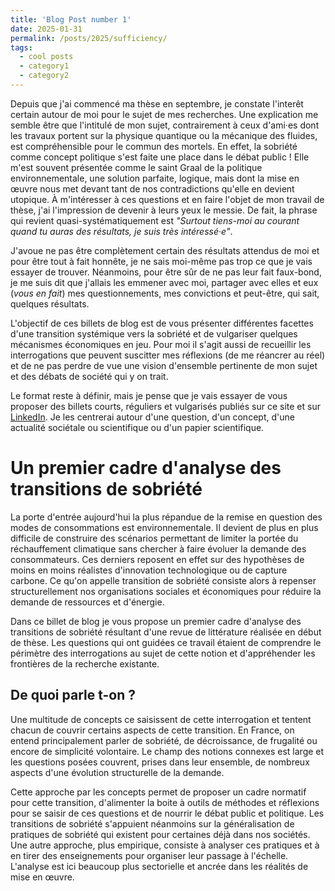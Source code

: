 ```yaml
---
title: 'Blog Post number 1'
date: 2025-01-31
permalink: /posts/2025/sufficiency/
tags:
  - cool posts
  - category1
  - category2
---
```


Depuis que j'ai commencé ma thèse en septembre, je constate l'interêt certain autour de moi pour le sujet de mes recherches. Une explication me semble être que l'intitulé de mon sujet, contrairement à ceux d'ami·es dont les travaux portent sur la physique quantique ou la mécanique des fluides, est compréhensible pour le commun des mortels. En effet, la sobriété comme concept politique s'est faite une place dans le débat public ! Elle m'est souvent présentée comme le saint Graal de la politique environnementale, une solution parfaite, logique, mais dont la mise en œuvre nous met devant tant de nos contradictions qu'elle en devient utopique. À m'intéresser à ces questions et en faire l'objet de mon travail de thèse, j'ai l'impression de devenir à leurs yeux le messie. De fait, la phrase qui revient quasi-systématiquement est _"Surtout tiens-moi au courant quand tu auras des résultats, je suis très intéressé·e"_. 

J'avoue ne pas être complètement certain des résultats attendus de moi et pour être tout à fait honnête, je ne sais moi-même pas trop ce que je vais essayer de trouver. Néanmoins, pour être sûr de ne pas leur fait faux-bond, je me suis dit que j'allais les emmener avec moi, partager avec elles et eux (_vous en fait_) mes questionnements, mes convictions et peut-être, qui sait, quelques résultats. 

L'objectif de ces billets de blog est de vous présenter différentes facettes d'une transition systémique vers la sobriété et de vulgariser quelques mécanismes économiques en jeu. Pour moi il s'agit aussi de recueillir les interrogations que peuvent suscitter mes réflexions (de me réancrer au réel) et de ne pas perdre de vue une vision d'ensemble pertinente de mon sujet et des débats de société qui y on trait.

Le format reste à définir, mais je pense que je vais essayer de vous proposer des billets courts, réguliers et vulgarisés publiés sur ce site et sur [LinkedIn](https://www.linkedin.com/in/kilian-rouge-8aa519151?lipi=urn%3Ali%3Apage%3Ad_flagship3_profile_view_base_contact_details%3BRwn%2FQoCtSHiQvhV%2Bj3Ih7g%3D%3D). Je les centrerai autour d'une question, d'un concept, d'une actualité sociétale ou scientifique ou d'un papier scientifique.  

Un premier cadre d'analyse des transitions de sobriété
======

La porte d'entrée aujourd'hui la plus répandue de la remise en question des modes de consommations est environnementale. Il devient de plus en plus difficile de construire des scénarios permettant de limiter la portée du réchauffement climatique sans chercher à faire évoluer la demande des consommateurs. Ces derniers reposent en effet sur des hypothèses de moins en moins réalistes d'innovation technologique ou de capture carbone. Ce qu'on appelle transition de sobriété consiste alors à repenser structurellement nos organisations sociales et économiques pour réduire la demande de ressources et d'énergie.

Dans ce billet de blog je vous propose un premier cadre d'analyse des transitions de sobriété résultant d'une revue de littérature réalisée en début de thèse. Les questions qui ont guidées ce travail étaient de comprendre le périmètre des interrogations au sujet de cette notion et d'appréhender les frontières de la recherche existante.

De quoi parle t-on ?
------

Une multitude de concepts ce saisissent de cette interrogation et tentent chacun de couvrir certains aspects de cette transition. En France, on entend principalement parler de sobriété, de décroissance, de frugalité ou encore de simplicité volontaire. Le champ des notions connexes est large et les questions posées couvrent, prises dans leur ensemble, de nombreux aspects d'une évolution structurelle de la demande. 

Cette approche par les concepts permet de proposer un cadre normatif pour cette transition, d'alimenter la boite à outils de méthodes et réflexions pour se saisir de ces questions et de nourrir le débat public et politique. Les transitions de sobriété s'appuient néanmoins sur la généralisation de pratiques de sobriété qui existent pour certaines déjà dans nos sociétés. Une autre approche, plus empirique, consiste à analyser ces pratiques et à en tirer des enseignements pour organiser leur passage à l'échelle. L'analyse est ici beaucoup plus sectorielle et ancrée dans les réalités de mise en œuvre.


